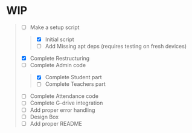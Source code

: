 # WIP

>- [ ] Make a setup script
>> - [x] Initial script
>> - [ ] Add Missing apt deps (requires testing on fresh devices)
>- [x] Complete Restructuring 
>- [ ] Complete Admin code
>>- [x] Complete Student part
>>- [ ] Complete Teachers part
>- [ ] Complete Attendance code
>- [ ] Complete G-drive integration
>- [ ] Add proper error handling
>- [ ] Design Box
>- [ ] Add proper README
